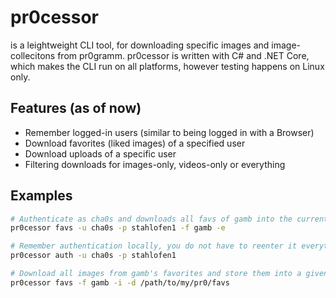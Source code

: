# pr0cessor

is a leightweight CLI tool, for downloading specific images and image-collecitons from pr0gramm.
pr0cessor is written with C# and .NET Core, which makes the CLI run on all platforms,
however testing happens on Linux only.  

## Features (as of now)

* Remember logged-in users (similar to being logged in with a Browser)
* Download favorites (liked images) of a specified user
* Download uploads of a specific user
* Filtering downloads for images-only, videos-only or everything

## Examples

```bash
# Authenticate as cha0s and downloads all favs of gamb into the current directory
pr0cessor favs -u cha0s -p stahlofen1 -f gamb -e
```

```bash
# Remember authentication locally, you do not have to reenter it everytime now
pr0cessor auth -u cha0s -p stahlofen1

# Download all images from gamb's favorites and store them into a given directory
pr0cessor favs -f gamb -i -d /path/to/my/pr0/favs
```
